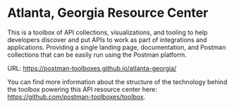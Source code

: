 # Atlanta, Georgia Resource Center
This is a toolbox of API collections, visualizations, and tooling to help developers discover and put APIs to work as part of integrations and applications. Providing a single landing page, documentation, and Postman collections that can be easily run using the Postman platform.

URL: https://postman-toolboxes.github.io/atlanta-georgia/

You can find more information about the structure of the technology behind the toolbox powering this API resource center here: https://github.com/postman-toolboxes/toolbox.
